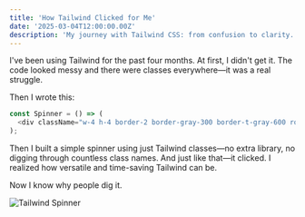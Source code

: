 ```yaml
---
title: 'How Tailwind Clicked for Me'
date: '2025-03-04T12:00:00.00Z'
description: 'My journey with Tailwind CSS: from confusion to clarity.'
---
```


I've been using Tailwind for the past four months. At first, I didn't get it. The code looked messy and there were classes everywhere—it was a real struggle.

Then I wrote this:

```js
const Spinner = () => (
  <div className="w-4 h-4 border-2 border-gray-300 border-t-gray-600 rounded-full animate-spin ml-2" />
);
```

Then I built a simple spinner using just Tailwind classes—no extra library, no digging through countless class names. And just like that—it clicked. I realized how versatile and time-saving Tailwind can be.

Now I know why people dig it.

![Tailwind Spinner](</spinner (1).gif>)
